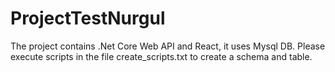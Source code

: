 # ProjectTestNurgul
The project contains .Net Core Web API and React, it uses Mysql DB. Please execute scripts in the file create_scripts.txt to create a schema and table.
